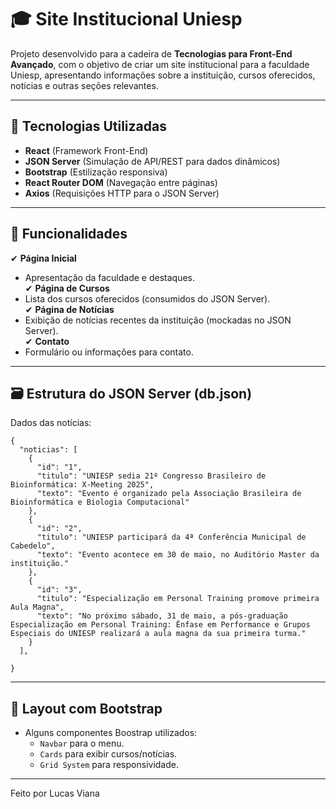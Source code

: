 # 🎓 Site Institucional Uniesp  

Projeto desenvolvido para a cadeira de **Tecnologias para Front-End Avançado**, com o objetivo de criar um site institucional para a faculdade Uniesp, apresentando informações sobre a instituição, cursos oferecidos, notícias e outras seções relevantes.

---

## 🚀 Tecnologias Utilizadas  
- **React** (Framework Front-End)  
- **JSON Server** (Simulação de API/REST para dados dinâmicos)  
- **Bootstrap** (Estilização responsiva)  
- **React Router DOM** (Navegação entre páginas)  
- **Axios** (Requisições HTTP para o JSON Server)  

---

## 📌 Funcionalidades  
✔ **Página Inicial**  
   - Apresentação da faculdade e destaques.  
✔ **Página de Cursos**  
   - Lista dos cursos oferecidos (consumidos do JSON Server).  
✔ **Página de Notícias**  
   - Exibição de notícias recentes da instituição (mockadas no JSON Server).  
✔ **Contato**  
   - Formulário ou informações para contato.  

---

## 🗃️ Estrutura do JSON Server (db.json)

Dados das notícias:

```
{
  "noticias": [
    {
      "id": "1",
      "titulo": "UNIESP sedia 21º Congresso Brasileiro de Bioinformática: X-Meeting 2025",
      "texto": "Evento é organizado pela Associação Brasileira de Bioinformática e Biologia Computacional"
    },
    {
      "id": "2",
      "titulo": "UNIESP participará da 4ª Conferência Municipal de Cabedelo",
      "texto": "Evento acontece em 30 de maio, no Auditório Master da instituição."
    },
    {
      "id": "3",
      "titulo": "Especialização em Personal Training promove primeira Aula Magna",
      "texto": "No próximo sábado, 31 de maio, a pós-graduação Especialização em Personal Training: Ênfase em Performance e Grupos Especiais do UNIESP realizará a aula magna da sua primeira turma."
    }
  ],

}
```
---

## 🎨 Layout com Bootstrap
 
- Alguns componentes Boostrap utilizados:
  - `Navbar` para o menu.
  - `Cards` para exibir cursos/notícias.
  - `Grid System` para responsividade.

---

Feito por Lucas Viana